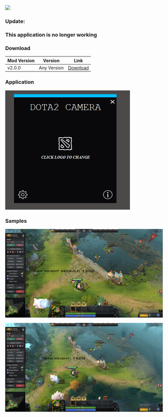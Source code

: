 ![](https://komarev.com/ghpvc/?username=unrealisticfaces)
### Update:
### This application is no longer working 

### Download
| Mod Version| Version | Link |
|----------|-------------|-----------------|
| v2.0.0 | Any Version | [Download](https://www.mediafire.com/file/7s71wxbqqr6zhyl/ProjectX+-+Dota2.rar/file) 


### Application

![Image Link](https://github.com/unrealisticfaces/ProjectX-DCC/blob/main/images/qweqwe.PNG)

### Samples

![Image Link](https://github.com/unrealisticfaces/ProjectX-DCC/blob/main/images/5.png)


![Image Link](https://github.com/unrealisticfaces/ProjectX-DCC/blob/main/images/6.png)



